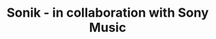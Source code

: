 ---
layout: post
title: Sonik - in collaboration with Sony Music
description: a project with a background image
img: /img/12.jpg
---